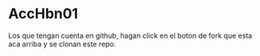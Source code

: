 # AccHbn01

Los que tengan cuenta en github, hagan click en el boton de fork que esta aca arriba y se clonan este repo.


